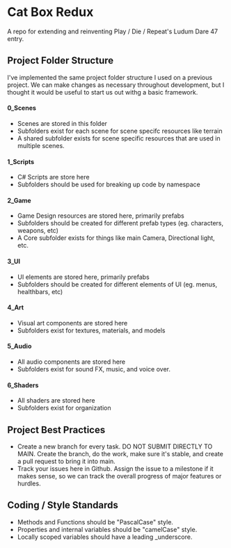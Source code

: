 # Cat Box Redux
A repo for extending and reinventing Play / Die / Repeat's Ludum Dare 47 entry.

## Project Folder Structure
I've implemented the same project folder structure I used on a previous project.  We can make changes as necessary throughout development, but I thought it would be useful to start us out withg a basic framework.

#### 0_Scenes
 - Scenes are stored in this folder
 - Subfolders exist for each scene for scene specifc resources like terrain
 - A shared subfolder exists for scene specific resources that are used in multiple scenes.
#### 1_Scripts
 - C# Scripts are store here
 - Subfolders should be used for breaking up code by namespace
#### 2_Game
 - Game Design resources are stored here, primarily prefabs
 - Subfolders should be created for different prefab types (eg. characters, weapons, etc)
 - A Core subfolder exists for things like main Camera, Directional light, etc.
#### 3_UI
 - UI elements are stored here, primarily prefabs
 - Subfolders should be created for different elements of UI (eg. menus, healthbars, etc)
#### 4_Art
 - Visual art components are stored here
 - Subfolders exist for textures, materials, and models
#### 5_Audio
 - All audio components are stored here
 - Subfolders exist for sound FX, music, and voice over.
 #### 6_Shaders
 - All shaders are stored here
 - Subfolders exist for organization
 
## Project Best Practices
- Create a new branch for every task. DO NOT SUBMIT DIRECTLY TO MAIN. Create the branch, do the work, make sure it's stable, and create a pull request to bring it into main.
- Track your issues here in Github. Assign the issue to a milestone if it makes sense, so we can track the overall progress of major features or hurdles.
 
 
## Coding / Style Standards
 - Methods and Functions should be "PascalCase" style.
 - Properties and internal variables should be "camelCase" style.
 - Locally scoped variables should have a leading _underscore.
